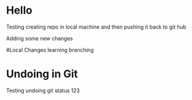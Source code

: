 # Hello
Testing creating repo in local machine and then pushing it back to git hub

Adding some new changes

#Local Changes
learning branching

# Undoing in Git
Testing undoing
git status
123